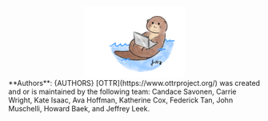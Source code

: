 

<center>
<a href="https://www.ottrproject.org/">
  <img src="css/images/basic_otter_water.png" width = 40%>
</a>
</center>

<div class = "authors"> **Authors**: {AUTHORS} 
[OTTR](https://www.ottrproject.org/) was created and or is maintained by the following team: Candace Savonen, Carrie Wright, Kate Isaac, Ava Hoffman, Katherine Cox, Federick Tan, John Muschelli, Howard Baek, and Jeffrey Leek.  
</div>
